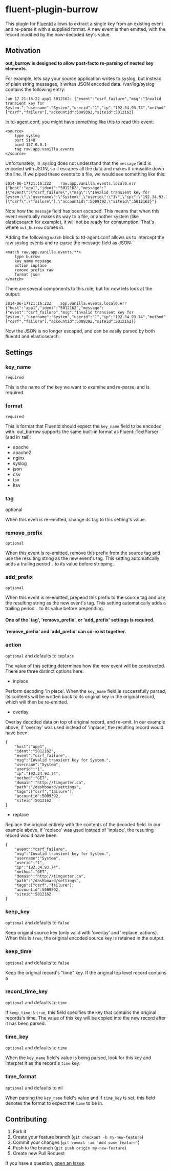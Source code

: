fluent-plugin-burrow
====================

This plugin for [Fluentd](http://fluentd.org) allows to extract a single key from an existing event and re-parse it with
a supplied format. A new event is then emitted, with the record modified by the now-decoded key's value.

## Motivation

**out_burrow is designed to allow post-facto re-parsing of nested key elements.**

For example, lets say your source application writes to syslog, but instead of plain string messages, it writes JSON
encoded data. /var/log/syslog contains the following entry:

    Jun 17 21:16:22 app1 5012162: {"event":"csrf_failure","msg":"Invalid transient key for System.","username":"System","userid":"1","ip":"192.34.93.74","method":"GET","domain":"http://timgunter.ca","path":"/dashboard/settings","tags":["csrf","failure"],"accountid":5009392,"siteid":5012162}

In td-agent.conf, you might have something like this to read this event:

```
<source>
    type syslog
    port 5140
    bind 127.0.0.1
    tag raw.app.vanilla.events
</source>
```

Unfortunately, in_syslog does not understand that the `message` field is encoded with JSON, so it escapes all the data
and makes it unusable down the line. If we piped these events to a file, we would see something like this:

```
2014-06-17T21:16:22Z	raw.app.vanilla.events.local0.err	{"host":"app1","ident":"5012162","message":"{\"event\":\"csrf_failure\",\"msg\":\"Invalid transient key for System.\",\"username\":\"System\",\"userid\":\"1\",\"ip\":\"192.34.93.74\",\"method\":\"GET\",\"domain\":\"http://timgunter.ca\",\"path\":\"/dashboard/authentication\",\"tags\":[\"csrf\",\"failure\"],\"accountid\":5009392,\"siteid\":5012162}"}
```

Note how the `message` field has been escaped. This means that when this event eventually makes its way to a file, or
another system (like elasticsearch for example), it will not be ready for consumption. That's where `out_burrow` comes in.

Adding the following `match` block to td-agent.conf allows us to intercept the raw syslog events and re-parse the
message field as JSON:

```
<match raw.app.vanilla.events.**>
    type burrow
    key_name message
    action inplace
    remove_prefix raw
    format json
</match>
```

There are several components to this rule, but for now lets look at the output:

```
2014-06-17T21:16:23Z	app.vanilla.events.local0.err	{"host":"app1","ident":"5012162","message":{"event":"csrf_failure","msg":"Invalid transient key for System.","username":"System","userid":"1","ip":"192.34.93.74","method":"GET","domain":"http://timgunter.ca","path":"/dashboard/settings/mobilethemes","tags":["csrf","failure"],"accountid":5009392,"siteid":5012162}}
```

Now the JSON is no longer escaped, and can be easily parsed by both fluentd and elasticsearch.

## Settings

### key_name

`required`

This is the name of the key we want to examine and re-parse, and is required.

### format

`required`

This is format that Fluentd should expect the `key_name` field to be encoded with. out_burrow supports the same built-in
format as Fluent::TextParser (and in_tail):

- apache
- apache2
- nginx
- syslog
- json
- csv
- tsv
- ltsv

### tag
optional

When this even is re-emitted, change its tag to this setting's value.

### remove_prefix

`optional`

When this event is re-emitted, remove this prefix from the source tag and use the resulting string as the new event's
tag. This setting automatically adds a trailing period `.` to its value before stripping.

### add_prefix

`optional`

When this event is re-emitted, prepend this prefix to the source tag and use the resulting string as the new event's tag.
This setting automatically adds a trailing period `.` to its value before prepending.

#### One of the 'tag', 'remove_prefix', or 'add_prefix' settings is required.
**'remove_prefix' and 'add_prefix' can co-exist together.**

### action

`optional` and defaults to `inplace`

The value of this setting determines how the new event will be constructed. There are three distinct options here:

- inplace

Perform decoding 'in place'. When the `key_name` field is successfully parsed, its contents will be written back to its
original key in the original record, which will then be re-emitted.

- overlay

Overlay decoded data on top of original record, and re-emit. In our example above, if 'overlay' was used instead of
'inplace', the resulting record would have been:

```
{
    "host":"app1",
    "ident":"5012162",
    "event":"csrf_failure",
    "msg":"Invalid transient key for System.",
    "username":"System",
    "userid":"1",
    "ip":"192.34.93.74",
    "method":"GET",
    "domain":"http://timgunter.ca",
    "path":"/dashboard/settings",
    "tags":["csrf","failure"],
    "accountid":5009392,
    "siteid":5012162
}
```

- replace

Replace the original entirely with the contents of the decoded field. In our example above, if 'replace' was used
instead of 'inplace', the resulting record would have been:

```
{
    "event":"csrf_failure",
    "msg":"Invalid transient key for System.",
    "username":"System",
    "userid":"1",
    "ip":"192.34.93.74",
    "method":"GET",
    "domain":"http://timgunter.ca",
    "path":"/dashboard/settings",
    "tags":["csrf","failure"],
    "accountid":5009392,
    "siteid":5012162
}
```

### keep_key

`optional` and defaults to `false`

Keep original source key (only valid with 'overlay' and 'replace' actions). When this is `true`, the original encoded
source key is retained in the output.

### keep_time

`optional` and defaults to `false`

Keep the original record's "time" key. If the original top level record contains a

### record_time_key

`optional` and defaults to `time`

If `keep_time` is `true`, this field specifies the key that contains the original records's time. The value of this key
will be copied into the new record after it has been parsed.

### time_key

`optional` and defaults to `time`

When the `key_name` field's value is being parsed, look for this key and interpret it as the record's `time` key.

### time_format

`optional` and defaults to nil

When parsing the `key_name` field's value and if `time_key` is set, this field denotes the format to expect the `time`
to be in.

## Contributing

1. Fork it
2. Create your feature branch (`git checkout -b my-new-feature`)
3. Commit your changes (`git commit -am 'Add some feature'`)
4. Push to the branch (`git push origin my-new-feature`)
5. Create new Pull Request

If you have a question, [open an Issue](https://github.com/vanilla/fluent-plugin-burrow/issues).
